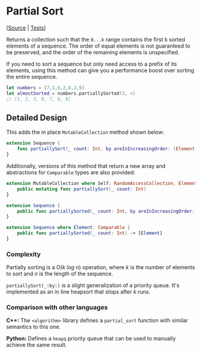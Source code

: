# Partial Sort

[[Source](https://github.com/apple/swift-algorithms/blob/main/Sources/Algorithms/PartialSort.swift) | 
 [Tests](https://github.com/apple/swift-algorithms/blob/main/Tests/SwiftAlgorithmsTests/PartialSortTests.swift)]

Returns a collection such that the `0...k` range contains the first k sorted elements of a sequence. 
The order of equal elements is not guaranteed to be preserved, and the order of the remaining elements is unspecified.

If you need to sort a sequence but only need access to a prefix of its elements, 
using this method can give you a performance boost over sorting the entire sequence.

```swift
let numbers = [7,1,6,2,8,3,9]
let almostSorted = numbers.partiallySorted(3, <)
// [1, 2, 3, 9, 7, 6, 8]
```

## Detailed Design

This adds the in place `MutableCollection` method shown below:

```swift
extension Sequence {
    func partiallySort(_ count: Int, by areInIncreasingOrder: (Element, Element) throws -> Bool) rethrows
}
```

Additionally, versions of this method that return a new array and abstractions for `Comparable` types are also provided:

```swift
extension MutableCollection where Self: RandomAccessCollection, Element: Comparable {
    public mutating func partiallySort(_ count: Int)
}

extension Sequence {
    public func partiallySorted(_ count: Int, by areInIncreasingOrder: (Element, Element) throws -> Bool) rethrows -> [Element]
}

extension Sequence where Element: Comparable {
    public func partiallySorted(_ count: Int) -> [Element]
}
```

### Complexity

Partially sorting is a O(_k log n_) operation, where _k_ is the number of elements to sort
and _n_ is the length of the sequence.

`partiallySort(_:by:)` is a slight generalization of a priority queue. It's implemented
as an in line heapsort that stops after _k_ runs.

### Comparison with other languages

**C++:** The `<algorithm>` library defines a `partial_sort` function with similar
semantics to this one.

**Python:** Defines a `heapq` priority queue that can be used to manually 
achieve the same result.

